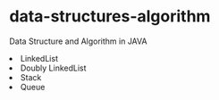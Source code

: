 # data-structures-algorithm

<p>Data Structure and Algorithm in JAVA</p>

<li>LinkedList</li>
<li>Doubly LinkedList</li>
<li>Stack</li>
<li>Queue</li>
